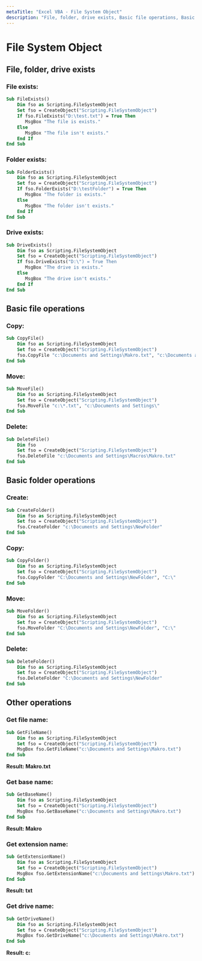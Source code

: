 ```yaml
---
metaTitle: "Excel VBA - File System Object"
description: "File, folder, drive exists, Basic file operations, Basic folder operations, Other operations"
---
```


# File System Object




## File, folder, drive exists


### File exists:

```vb
Sub FileExists()
    Dim fso as Scripting.FileSystemObject
    Set fso = CreateObject("Scripting.FileSystemObject")
    If fso.FileExists("D:\test.txt") = True Then
       MsgBox "The file is exists."
    Else
       MsgBox "The file isn't exists."
    End If
End Sub

```

### Folder exists:

```vb
Sub FolderExists()
    Dim fso as Scripting.FileSystemObject
    Set fso = CreateObject("Scripting.FileSystemObject")
    If fso.FolderExists("D:\testFolder") = True Then
       MsgBox "The folder is exists."
    Else
       MsgBox "The folder isn't exists."
    End If
End Sub

```

### Drive exists:

```vb
Sub DriveExists()
    Dim fso as Scripting.FileSystemObject
    Set fso = CreateObject("Scripting.FileSystemObject")
    If fso.DriveExists("D:\") = True Then
       MsgBox "The drive is exists."
    Else
       MsgBox "The drive isn't exists."
    End If
End Sub

```



## Basic file operations


### Copy:

```vb
Sub CopyFile()
    Dim fso as Scripting.FileSystemObject
    Set fso = CreateObject("Scripting.FileSystemObject")
    fso.CopyFile "c:\Documents and Settings\Makro.txt", "c:\Documents and Settings\Macros\"
End Sub

```

### Move:

```vb
Sub MoveFile()
    Dim fso as Scripting.FileSystemObject
    Set fso = CreateObject("Scripting.FileSystemObject")
    fso.MoveFile "c:\*.txt", "c:\Documents and Settings\"
End Sub

```

### Delete:

```vb
Sub DeleteFile()
    Dim fso
    Set fso = CreateObject("Scripting.FileSystemObject")
    fso.DeleteFile "c:\Documents and Settings\Macros\Makro.txt"
End Sub

```



## Basic folder operations


### Create:

```vb
Sub CreateFolder()
    Dim fso as Scripting.FileSystemObject
    Set fso = CreateObject("Scripting.FileSystemObject")
    fso.CreateFolder "c:\Documents and Settings\NewFolder"
End Sub

```

### Copy:

```vb
Sub CopyFolder()
    Dim fso as Scripting.FileSystemObject
    Set fso = CreateObject("Scripting.FileSystemObject")
    fso.CopyFolder "C:\Documents and Settings\NewFolder", "C:\"
End Sub

```

### Move:

```vb
Sub MoveFolder()
    Dim fso as Scripting.FileSystemObject
    Set fso = CreateObject("Scripting.FileSystemObject")
    fso.MoveFolder "C:\Documents and Settings\NewFolder", "C:\"
End Sub

```

### Delete:

```vb
Sub DeleteFolder()
    Dim fso as Scripting.FileSystemObject
    Set fso = CreateObject("Scripting.FileSystemObject")
    fso.DeleteFolder "C:\Documents and Settings\NewFolder"
End Sub

```



## Other operations


### Get file name:

```vb
Sub GetFileName()
    Dim fso as Scripting.FileSystemObject
    Set fso = CreateObject("Scripting.FileSystemObject")
    MsgBox fso.GetFileName("c:\Documents and Settings\Makro.txt")
End Sub

```

****Result:** Makro.txt**

### Get base name:

```vb
Sub GetBaseName()
    Dim fso as Scripting.FileSystemObject
    Set fso = CreateObject("Scripting.FileSystemObject")
    MsgBox fso.GetBaseName("c:\Documents and Settings\Makro.txt")
End Sub

```

****Result:** Makro**

### Get extension name:

```vb
Sub GetExtensionName()
    Dim fso as Scripting.FileSystemObject
    Set fso = CreateObject("Scripting.FileSystemObject")
    MsgBox fso.GetExtensionName("c:\Documents and Settings\Makro.txt")
End Sub

```

****Result:** txt**

### Get drive name:

```vb
Sub GetDriveName()
    Dim fso as Scripting.FileSystemObject
    Set fso = CreateObject("Scripting.FileSystemObject")
    MsgBox fso.GetDriveName("c:\Documents and Settings\Makro.txt")
End Sub

```

****Result:** c:**

